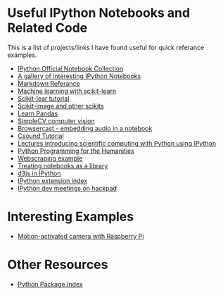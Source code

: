 Useful IPython Notebooks and Related Code
========================

This is a list of projects/links I have found useful for quick referance examples.

* [IPython Official Notebook Collection](https://github.com/ipython/ipython/tree/master/examples/notebooks#a-collection-of-notebooks-for-using-ipython-effectively)
* [A gallery of interesting IPython Notebooks](https://github.com/ipython/ipython/wiki/A-gallery-of-interesting-IPython-Notebooks)
* [Markdown Referance](http://daringfireball.net/projects/markdown/)
* [Machine learning with scikit-learn](http://scikit-learn.org/stable/)
* [Scikit-lear tutorial](https://github.com/amueller/tutorial_ml_gkbionics#tutorial_ml_gkbionics)
* [Scikit-image and other scikits](http://scikits.scipy.org/scikits)
* [Learn Pandas](https://bitbucket.org/hrojas/learn-pandas)
* [SimpleCV computer vision](http://www.reddit.com/r/IPython/comments/1e4ojm/simplecv_computer_vision_tutorial_using_ipython/)
* [Browsercast - embedding audio in a notebook](https://github.com/wolever/browsercast)
* [Csound Tutorial](http://nbviewer.ipython.org/5535792)
* [Lectures introducing scientific computing with Python using IPython](https://github.com/jrjohansson/scientific-python-lectures#lectures-on-scientific-computing-with-python)
* [Python Programming for the Humanities](https://github.com/fbkarsdorp/python-course#python-programming-for-the-humanities)
* [Webscraping example](http://nbviewer.ipython.org/4743272)
* [Treating notebooks as a library](http://nbviewer.ipython.org/5491090/analysis.ipynb)
* [d3js in IPython](http://nbviewer.ipython.org/4484816/ipyD3sample.ipynb)
* [IPython extension index](https://github.com/ipython/ipython/wiki/Extensions-Index)
* [IPython dev meetings on hackpad](https://hackpad.com/IPython-dev-meetings-6wTSjJt7TZK)

Interesting Examples
========================
* [Motion-activated camera with Raspberry Pi ](http://nbviewer.ipython.org/5588279)



Other Resources
========================
* [Python Package Index](https://pypi.python.org/pypi?%3Aaction=browse)
